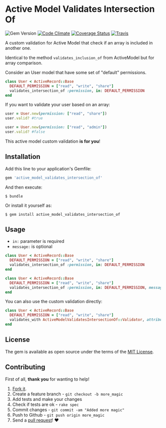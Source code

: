 # Active Model Validates Intersection Of

![Gem Version](https://img.shields.io/gem/v/active_model_validates_intersection_of.svg?style=flat-square) [![Code Climate](https://img.shields.io/codeclimate/github/rafaelbiriba/active_model_validates_intersection_of.svg?style=flat-square)](https://codeclimate.com/github/rafaelbiriba/active_model_validates_intersection_of) [![Coverage Status](https://img.shields.io/coveralls/rafaelbiriba/active_model_validates_intersection_of/master.svg?style=flat-square)](https://coveralls.io/r/rafaelbiriba/active_model_validates_intersection_of?branch=master) [![Travis](https://img.shields.io/travis/rafaelbiriba/active_model_validates_intersection_of/master.svg?style=flat-square)](https://travis-ci.org/rafaelbiriba/active_model_validates_intersection_of)

A custom validation for Active Model that check if an array is included in another one.

Identical to the method `validates_inclusion_of` from ActiveModel but for array comparison.

Consider an User model that have some set of "default" permissions.

```ruby
class User < ActiveRecord::Base
  DEFAULT_PERMISSION = ["read", "write", "share"]
  validates_intersection_of :permission, in: DEFAULT_PERMISSION
end
```

If you want to validate your user based on an array:

```ruby
user = User.new(permission: ["read", "share"])
user.valid? #true

user = User.new(permission: ["read", "admin"])
user.valid? #false
```

 This active model custom validation **is for you**!

## Installation

Add this line to your application's Gemfile:

```ruby
gem 'active_model_validates_intersection_of'
```

And then execute:

    $ bundle

Or install it yourself as:

    $ gem install active_model_validates_intersection_of

## Usage

* `in:` parameter is required
* `message:` is optional

```ruby
class User < ActiveRecord::Base
  DEFAULT_PERMISSION = ["read", "write", "share"]
  validates_intersection_of :permission, in: DEFAULT_PERMISSION
end
```

```ruby
class User < ActiveRecord::Base
  DEFAULT_PERMISSION = ["read", "write", "share"]
  validates_intersection_of :permission, in: DEFAULT_PERMISSION, message: "invalid permission"
end
```

You can also use the custom validation directly:

```ruby
class User < ActiveRecord::Base
  DEFAULT_PERMISSION = ["read", "write", "share"]
  validates_with ActiveModelValidatesIntersectionOf::Validator, attributes: [:permission], in: DEFAULT_PERMISSION
end
```

## License

The gem is available as open source under the terms of the [MIT License](http://opensource.org/licenses/MIT).

## Contributing

First of all, **thank you** for wanting to help!

1. [Fork it](https://help.github.com/articles/fork-a-repo).
2. Create a feature branch - `git checkout -b more_magic`
3. Add tests and make your changes
4. Check if tests are ok - `rake spec`
5. Commit changes - `git commit -am "Added more magic"`
6. Push to Github - `git push origin more_magic`
7. Send a [pull request](https://help.github.com/articles/using-pull-requests)! :heart:
